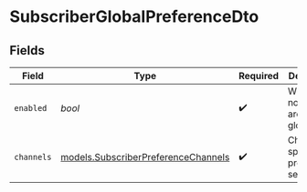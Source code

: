 # SubscriberGlobalPreferenceDto


## Fields

| Field                                                                            | Type                                                                             | Required                                                                         | Description                                                                      |
| -------------------------------------------------------------------------------- | -------------------------------------------------------------------------------- | -------------------------------------------------------------------------------- | -------------------------------------------------------------------------------- |
| `enabled`                                                                        | *bool*                                                                           | :heavy_check_mark:                                                               | Whether notifications are enabled globally                                       |
| `channels`                                                                       | [models.SubscriberPreferenceChannels](../models/subscriberpreferencechannels.md) | :heavy_check_mark:                                                               | Channel-specific preference settings                                             |